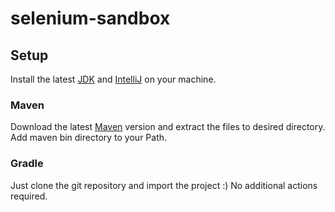# selenium-sandbox

## Setup
Install the latest [JDK](http://www.oracle.com/technetwork/java/javase/downloads/jdk8-downloads-2133151.html) and [IntelliJ](https://www.jetbrains.com/idea/download/) on your machine. 

### Maven
Download the latest [Maven](http://ftp.ps.pl/pub/apache/maven/maven-3/3.3.9/binaries/apache-maven-3.3.9-bin.tar.gz) version and extract the files to desired directory.  
Add maven bin directory to your Path. 

### Gradle
Just clone the git repository and import the project :) No additional actions required. 
